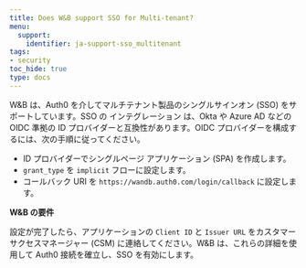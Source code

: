 ```yaml
---
title: Does W&B support SSO for Multi-tenant?
menu:
  support:
    identifier: ja-support-sso_multitenant
tags:
- security
toc_hide: true
type: docs
---
```


W&B は、Auth0 を介してマルチテナント製品のシングルサインオン (SSO) をサポートしています。SSO の インテグレーション は、Okta や Azure AD などの OIDC 準拠の ID プロバイダーと互換性があります。OIDC プロバイダーを構成するには、次の手順に従ってください。

* ID プロバイダーでシングルページ アプリケーション (SPA) を作成します。
* `grant_type` を `implicit` フローに設定します。
* コールバック URI を `https://wandb.auth0.com/login/callback` に設定します。

**W&B の要件**

設定が完了したら、アプリケーションの `Client ID` と `Issuer URL` をカスタマーサクセスマネージャー (CSM) に連絡してください。W&B は、これらの詳細を使用して Auth0 接続を確立し、SSO を有効にします。
